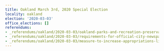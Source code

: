 ```yaml
---
title: Oakland March 3rd, 2020 Special Election
locality: oakland
election: '2020-03-03'
office_elections: []
referendums:
- _referendums/oakland/2020-03-03/oakland-parks-and-recreation-preservation-litter-reduction-and-homelessnes-support-act.md
- _referendums/oakland/2020-03-03/requirements-for-official-city-newspaper.md
- _referendums/oakland/2020-03-03/measure-to-increase-appropriations-limit.md
---
```

